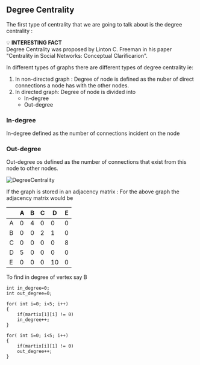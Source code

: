 ## Degree Centrality 

The first type of centrality that we are going to talk about is the degree centrality :

:bulb: <b>INTERESTING FACT </b> <br>
Degree Centrality was proposed by Linton C. Freeman in his paper "Centrality in Social Networks: Conceptual Clarificarion".

In different types of graphs there are different types of degree centrality ie:
1. In non-directed graph : Degree of node is defined as the nuber of direct connections a node has with the other nodes.
2. In directed graph: Degree of node is divided into
   - In-degree
   - Out-degree

### In-degree
In-degree defined as the number of connections incident on the node 
### Out-degree
Out-degree os defined as the number of connections that exist from this node to other nodes.





![DegreeCentrality ](/AAD_proj_png/DegreeCentrality_.png "Text to show on mouseover")

If the graph is stored in an adjacency matrix : 
For the above graph the adjacency matrix would be

| | A | B | C | D | E |
|-|---|---|---|---|---|
| A |0  | 4 | 0  | 0 | 0|
| B |0 | 0 | 2 | 1 | 0 |
| C |0 | 0 | 0 | 0 | 8 |
| D |5 | 0 | 0 | 0 | 0 |
| E |0 | 0 | 0 | 10 | 0 |

To find in degree of vertex say B

```
int in_degree=0;
int out_degree=0;

for( int i=0; i<5; i++)
{
    if(martix[1][i] != 0)
    in_degree++;
}

for( int i=0; i<5; i++)
{
    if(martix[i][1] != 0)
    out_degree++;
}

```

